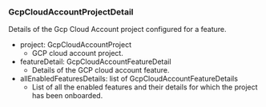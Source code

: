 ### GcpCloudAccountProjectDetail
Details of the Gcp Cloud Account project configured for a feature.

- project: GcpCloudAccountProject
  - GCP cloud account project.
- featureDetail: GcpCloudAccountFeatureDetail
  - Details of the GCP cloud account feature.
- allEnabledFeaturesDetails: list of GcpCloudAccountFeatureDetails
  - List of all the enabled features and their details for which the project has been onboarded.
